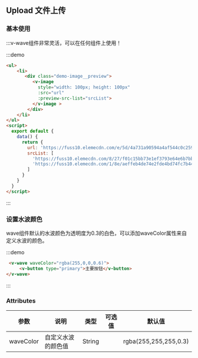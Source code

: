 ## Upload 文件上传

### 基本使用

:::v-wave组件非常灵活，可以在任何组件上使用！

:::demo
```html
<ul>
    <li> 
       <div class="demo-image__preview">
          <v-image 
            style="width: 100px; height: 100px"
            :src="url" 
            :preview-src-list="srcList">
          </v-image >
        </div>
    </li>
</ul>
<script>
  export default {
    data() {
      return {
        url: 'https://fuss10.elemecdn.com/e/5d/4a731a90594a4af544c0c25941171jpeg.jpeg',
        srcList: [
          'https://fuss10.elemecdn.com/8/27/f01c15bb73e1ef3793e64e6b7bbccjpeg.jpeg',
          'https://fuss10.elemecdn.com/1/8e/aeffeb4de74e2fde4bd74fc7b4486jpeg.jpeg'
        ]
      }
    }
  }
</script>
```
:::

### 设置水波颜色

wave组件默认的水波颜色为透明度为0.3的白色，可以添加waveColor属性来自定义水波的颜色。

:::demo

```html
 <v-wave waveColor="rgba(255,0,0,0.6)">
     <v-button type="primary">主要按钮</v-button>
</v-wave>
```
:::
### Attributes
| 参数      | 说明    | 类型      | 可选值       | 默认值   |
|---------- |-------- |---------- |-------------  |-------- |
| waveColor | 自定义水波的颜色值 | String |  | rgba(255,255,255,0.3) |
